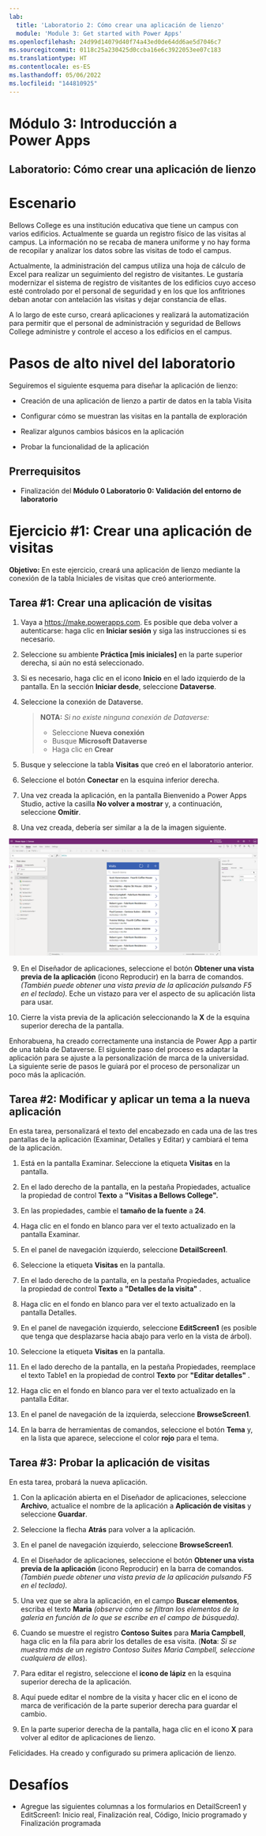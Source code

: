 ```yaml
---
lab:
  title: 'Laboratorio 2: Cómo crear una aplicación de lienzo'
  module: 'Module 3: Get started with Power Apps'
ms.openlocfilehash: 24d99d14079d40f74a43ed0de64dd6ae5d7046c7
ms.sourcegitcommit: 0118c25a230425d0ccba16e6c3922053ee07c183
ms.translationtype: HT
ms.contentlocale: es-ES
ms.lasthandoff: 05/06/2022
ms.locfileid: "144810925"
---
```

# <a name="module-3-get-started-with-power-apps"></a>Módulo 3: Introducción a Power Apps
## <a name="lab-how-to-build-a-canvas-app"></a>Laboratorio: Cómo crear una aplicación de lienzo

# <a name="scenario"></a>Escenario

Bellows College es una institución educativa que tiene un campus con varios edificios. Actualmente se guarda un registro físico de las visitas al campus. La información no se recaba de manera uniforme y no hay forma de recopilar y analizar los datos sobre las visitas de todo el campus.

Actualmente, la administración del campus utiliza una hoja de cálculo de Excel para realizar un seguimiento del registro de visitantes. Le gustaría modernizar el sistema de registro de visitantes de los edificios cuyo acceso esté controlado por el personal de seguridad y en los que los anfitriones deban anotar con antelación las visitas y dejar constancia de ellas.

A lo largo de este curso, creará aplicaciones y realizará la automatización para permitir que el personal de administración y seguridad de Bellows College administre y controle el acceso a los edificios en el campus.

# <a name="high-level-lab-steps"></a>Pasos de alto nivel del laboratorio

Seguiremos el siguiente esquema para diseñar la aplicación de lienzo:

-   Creación de una aplicación de lienzo a partir de datos en la tabla Visita

-   Configurar cómo se muestran las visitas en la pantalla de exploración

-   Realizar algunos cambios básicos en la aplicación

-   Probar la funcionalidad de la aplicación

## <a name="prerequisites"></a>Prerrequisitos

-   Finalización del **Módulo 0 Laboratorio 0: Validación del entorno de laboratorio**

# <a name="exercise-1-create-visits-app"></a>Ejercicio \#1: Crear una aplicación de visitas

**Objetivo:** En este ejercicio, creará una aplicación de lienzo mediante la conexión de la tabla Iniciales de visitas que creó anteriormente.

## <a name="task-1-create-a-visits-app"></a>Tarea \#1: Crear una aplicación de visitas

1.  Vaya a <https://make.powerapps.com>. Es posible que deba volver a autenticarse: haga clic en **Iniciar sesión** y siga las instrucciones si es necesario.

2.  Seleccione su ambiente **Práctica [mis iniciales]** en la parte superior derecha, si aún no está seleccionado.

3.  Si es necesario, haga clic en el icono **Inicio** en el lado izquierdo de la pantalla. En la sección **Iniciar desde**, seleccione **Dataverse**.

4.  Seleccione la conexión de Dataverse. 

    >   **NOTA:** *Si no existe ninguna conexión de Dataverse:*
    >   -   Seleccione **Nueva conexión**
    >   -   Busque **Microsoft Dataverse**
    >   -   Haga clic en **Crear**

5.  Busque y seleccione la tabla **Visitas** que creó en el laboratorio anterior.

6.  Seleccione el botón **Conectar** en la esquina inferior derecha.

7.  Una vez creada la aplicación, en la pantalla Bienvenido a Power Apps Studio, active la casilla **No volver a mostrar** y, a continuación, seleccione **Omitir**.

8.  Una vez creada, debería ser similar a la de la imagen siguiente.

![Aplicación de lienzo creada a partir de los datos de visitas.](media/2-canvas-app-from-data.png)

9. En el Diseñador de aplicaciones, seleccione el botón **Obtener una vista previa de la aplicación** (icono Reproducir) en la barra de comandos. *(También puede obtener una vista previa de la aplicación pulsando F5 en el teclado).* Eche un vistazo para ver el aspecto de su aplicación lista para usar.

10. Cierre la vista previa de la aplicación seleccionando la **X** de la esquina superior derecha de la pantalla.

Enhorabuena, ha creado correctamente una instancia de Power App a partir de una tabla de Dataverse. El siguiente paso del proceso es adaptar la aplicación para se ajuste a la personalización de marca de la universidad. La siguiente serie de pasos le guiará por el proceso de personalizar un poco más la aplicación.

## <a name="task-2-modify-and-theme-the-newly-created-app"></a>Tarea \#2: Modificar y aplicar un tema a la nueva aplicación

En esta tarea, personalizará el texto del encabezado en cada una de las tres pantallas de la aplicación (Examinar, Detalles y Editar) y cambiará el tema de la aplicación.

1.  Está en la pantalla Examinar. Seleccione la etiqueta **Visitas** en la pantalla.

3.  En el lado derecho de la pantalla, en la pestaña Propiedades, actualice la propiedad de control **Texto** a **"Visitas a Bellows College".**

4. En las propiedades, cambie el **tamaño de la fuente** a **24**.

4.  Haga clic en el fondo en blanco para ver el texto actualizado en la pantalla Examinar.

5.  En el panel de navegación izquierdo, seleccione **DetailScreen1**.

5.  Seleccione la etiqueta **Visitas** en la pantalla.

6.  En el lado derecho de la pantalla, en la pestaña Propiedades, actualice la propiedad de control **Texto** a **"Detalles de la visita"** .

7.  Haga clic en el fondo en blanco para ver el texto actualizado en la pantalla Detalles.

8.  En el panel de navegación izquierdo, seleccione **EditScreen1** (es posible que tenga que desplazarse hacia abajo para verlo en la vista de árbol).

9.  Seleccione la etiqueta **Visitas** en la pantalla.

10.  En el lado derecho de la pantalla, en la pestaña Propiedades, reemplace el texto Table1 en la propiedad de control **Texto** por **"Editar detalles"** .

11.  Haga clic en el fondo en blanco para ver el texto actualizado en la pantalla Editar.

12. En el panel de navegación de la izquierda, seleccione **BrowseScreen1**.

13. En la barra de herramientas de comandos, seleccione el botón **Tema** y, en la lista que aparece, seleccione el color **rojo** para el tema.

## <a name="task-3-test-your-visits-app"></a>Tarea \#3: Probar la aplicación de visitas

En esta tarea, probará la nueva aplicación.

1.  Con la aplicación abierta en el Diseñador de aplicaciones, seleccione **Archivo**, actualice el nombre de la aplicación a **Aplicación de visitas** y seleccione **Guardar**.

2.  Seleccione la flecha **Atrás** para volver a la aplicación.

3.  En el panel de navegación izquierdo, seleccione **BrowseScreen1**.

4.  En el Diseñador de aplicaciones, seleccione el botón **Obtener una vista previa de la aplicación** (icono Reproducir) en la barra de comandos. *(También puede obtener una vista previa de la aplicación pulsando F5 en el teclado).*

4.  Una vez que se abra la aplicación, en el campo **Buscar elementos**, escriba el texto **Maria**
     *(observe cómo se filtran los elementos de la galería en función de lo que se escribe en el campo de búsqueda).*

5.  Cuando se muestre el registro **Contoso Suites** para **Maria Campbell**, haga clic en la fila para abrir los detalles de esa visita. (**Nota**: *Si se muestra más de un registro Contoso Suites Maria Campbell, seleccione cualquiera de ellos*).

6.  Para editar el registro, seleccione el **icono de lápiz** en la esquina superior derecha de la aplicación.

7.  Aquí puede editar el nombre de la visita y hacer clic en el icono de marca de verificación de la parte superior derecha para guardar el cambio.

8.  En la parte superior derecha de la pantalla, haga clic en el icono **X** para volver al editor de aplicaciones de lienzo.

Felicidades. Ha creado y configurado su primera aplicación de lienzo.

# <a name="challenges"></a>Desafíos

-   Agregue las siguientes columnas a los formularios en DetailScreen1 y EditScreen1: Inicio real, Finalización real, Código, Inicio programado y Finalización programada
